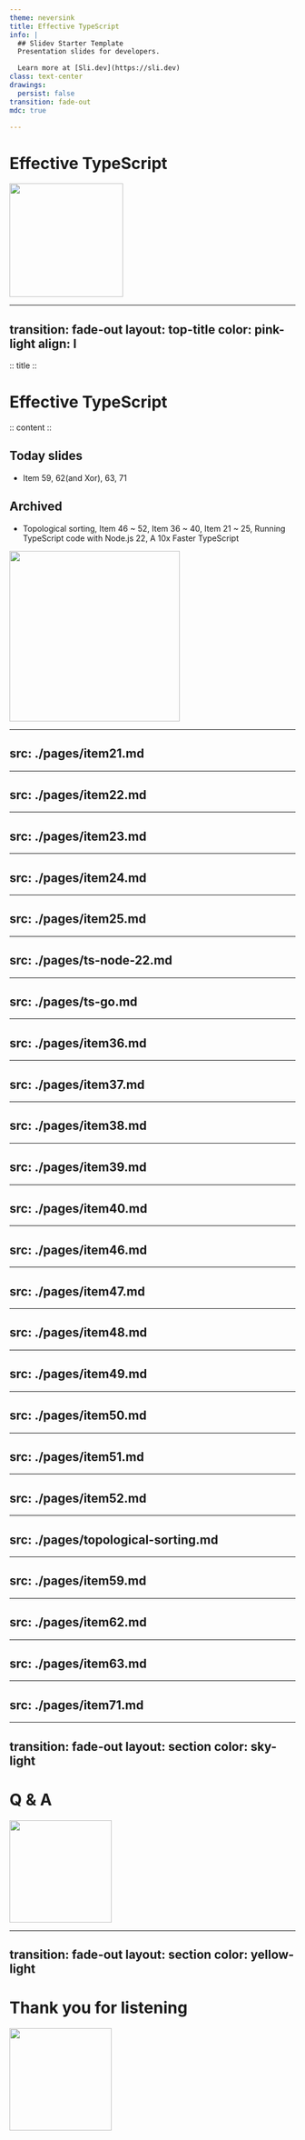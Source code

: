```yaml
---
theme: neversink
title: Effective TypeScript
info: |
  ## Slidev Starter Template
  Presentation slides for developers.

  Learn more at [Sli.dev](https://sli.dev)
class: text-center
drawings:
  persist: false
transition: fade-out
mdc: true

---
```


# Effective TypeScript

<div class="flex items-center justify-center mt-8">
  <img src="/images/ChiikawaX3.png" width="200px" />
  <style>
    .slidev-layout.cover h1, .slidev-layout.cover h2, .slidev-layout.cover h3 {
      border-bottom: 1px solid #ec4899;
    }
  </style>
</div>

---
transition: fade-out
layout: top-title
color: pink-light
align: l
---

:: title ::

# Effective TypeScript

:: content ::

## Today slides

- <Link to="125">Item 59, 62(and Xor), 63, 71</Link>

## Archived

- <Link to="107">Topological sorting</Link>, <Link to="65">Item 46 ~ 52</Link>, <Link to="35">Item 36 ~ 40</Link>, <Link to="3">Item 21 ~ 25</Link>, <Link to="20">Running TypeScript code with Node.js 22</Link>, <Link to="25">A 10x Faster TypeScript</Link>

<div class="flex items-center justify-center">
  <img src="/images/Sit.webp" width="300px" />
</div>

---
src: ./pages/item21.md
---

---
src: ./pages/item22.md
---

---
src: ./pages/item23.md
---

---
src: ./pages/item24.md
---

---
src: ./pages/item25.md
---

---
src: ./pages/ts-node-22.md
---

---
src: ./pages/ts-go.md
---

---
src: ./pages/item36.md
---

---
src: ./pages/item37.md
---

---
src: ./pages/item38.md
---

---
src: ./pages/item39.md
---

---
src: ./pages/item40.md
---

---
src: ./pages/item46.md
---

---
src: ./pages/item47.md
---

---
src: ./pages/item48.md
---

---
src: ./pages/item49.md
---

---
src: ./pages/item50.md
---

---
src: ./pages/item51.md
---

---
src: ./pages/item52.md
---

---
src: ./pages/topological-sorting.md
---

---
src: ./pages/item59.md
---

---
src: ./pages/item62.md
---

---
src: ./pages/item63.md
---

---
src: ./pages/item71.md
---

---
transition: fade-out
layout: section
color: sky-light  
---

<div class="text-center">
  <h1> Q & A</h1>
  <div class="flex items-center justify-center mt-8">
    <img src="/images/Thanks.png" width="180px" />
  </div>
</div>

---
transition: fade-out
layout: section
color: yellow-light
---

<div class="text-center">
  <h1>Thank you for listening</h1>
  <div class="flex items-center justify-center mt-8">
    <img src="/images/Pekori.png" width="180px" />
  </div>
</div>